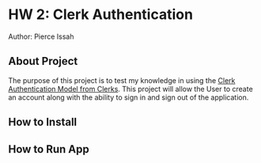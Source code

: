# HW 2: Clerk Authentication

Author: Pierce Issah

## About Project

The purpose of this project is to test my knowledge in using the [Clerk Authentication Model from Clerks](https://clerk.com/). This project will allow the User to create an account along with the ability to sign in and sign out of the application.

## How to Install

## How to Run App
